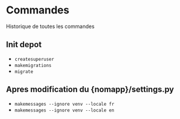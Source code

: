 # Commandes

Historique de toutes les commandes

## Init depot

- ```createsuperuser```
- ```makemigrations```
- ```migrate```

## Apres modification du {nomapp}/settings.py

- ```makemessages --ignore venv --locale fr```
- ```makemessages --ignore venv --locale en```
